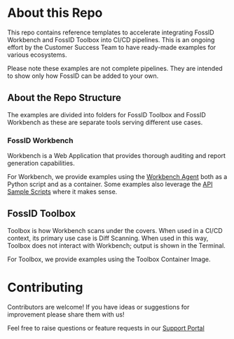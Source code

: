 # About this Repo
This repo contains reference templates to accelerate integrating FossID Workbench and FossID Toolbox into CI/CD pipelines. This is an ongoing effort by the Customer Success Team to have ready-made examples for various ecosystems. 

Please note these examples are not complete pipelines. They are intended to show only how FossID can be added to your own.

## About the Repo Structure
The examples are divided into folders for FossID Toolbox and FossID Workbench as these are separate tools serving different use cases.

### FossID Workbench
Workbench is a Web Application that provides thorough auditing and report generation capabilities. 

For Workbench, we provide examples using the [Workbench Agent](https://github.com/fossid-ab/workbench-agent) both as a Python script and as a container. Some examples also leverage the [API Sample Scripts](https://github.com/fossid-ab/workbench-api-samples) where it makes sense.

## FossID Toolbox
Toolbox is how Workbench scans under the covers. When used in a CI/CD context, its primary use case is Diff Scanning. When used in this way, Toolbox does not interact with Workbench; output is shown in the Terminal. 

For Toolbox, we provide examples using the Toolbox Container Image.

# Contributing 
Contributors are welcome! If you have ideas or suggestions for improvement please share them with us!

Feel free to raise questions or feature requests in our [Support Portal](https://support.fossid.com)
